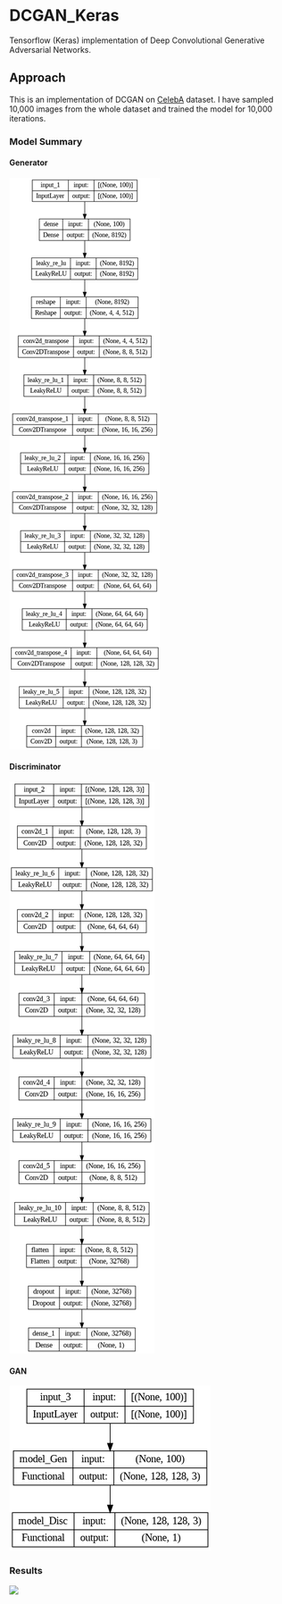 # DCGAN_Keras
Tensorflow (Keras) implementation of Deep Convolutional Generative Adversarial Networks. 


## Approach
This is an implementation of DCGAN on [CelebA](https://mmlab.ie.cuhk.edu.hk/projects/CelebA.html) dataset. I have sampled 10,000 images from the whole dataset and trained the model for 10,000 iterations. 

### Model Summary
#### Generator
![](https://github.com/tshr-d-dragon/DCGAN_Keras/blob/main/generator.png)

#### Discriminator
![](https://github.com/tshr-d-dragon/DCGAN_Keras/blob/main/discriminator.png)

#### GAN
![](https://github.com/tshr-d-dragon/DCGAN_Keras/blob/main/gan.png)


### Results
![](https://github.com/tshr-d-dragon/DCGAN_Keras/blob/main/trainnig_visual.gif)

